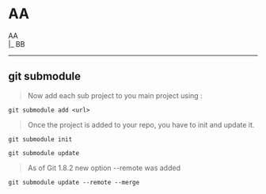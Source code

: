 # AA

AA
<br>
|_ BB


------------

## git submodule

>Now add each sub project to you main project using :

`
git submodule add <url>
`

>Once the project is added to your repo, you have to init and update it.

`
git submodule init
`

`
git submodule update
`

>As of Git 1.8.2 new option --remote was added

`
git submodule update --remote --merge
`
